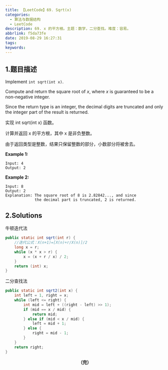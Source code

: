 ```yaml
---
title: 【LeetCode】69. Sqrt(x)
categories:
  - 算法与数据结构
  - LeetCode
description: 69. x 的平方根。主题：数学，二分查找。难度：容易。
abbrlink: f5da73fe
date: 2019-08-29 16:27:31
tags:
keywords:
---
```


## 1.题目描述

Implement `int sqrt(int x)`.

Compute and return the square root of *x*, where *x* is guaranteed to be a non-negative integer.

Since the return type is an integer, the decimal digits are truncated and only the integer part of the result is returned.

实现 int sqrt(int x) 函数。

计算并返回 x 的平方根，其中 x 是非负整数。

由于返回类型是整数，结果只保留整数的部分，小数部分将被舍去。

**Example 1:**

```
Input: 4
Output: 2
```

**Example 2:**

```
Input: 8
Output: 2
Explanation: The square root of 8 is 2.82842..., and since 
             the decimal part is truncated, 2 is returned.
```

## 2.Solutions

牛顿迭代法

~~~java
public static int sqrt(int r) {
    //迭代公式：X(n+1)=[X(n)+r/X(n)]/2
    long x = r;
    while (x * x > r) {
        x = (x + r / x) / 2;
    }
    return (int) x;
}
~~~

二分查找法

~~~java
public static int sqrt2(int x) {
    int left = 1, right = x;
    while (left <= right) {
        int mid = left + ((right - left) >> 1);
        if (mid == x / mid) {
            return mid;
        } else if (mid < x / mid) {
            left = mid + 1;
        } else {
            right = mid - 1;
        }
    }
    return right;
}
~~~

<center><font style="font-weight:bold">（完）</font></center>